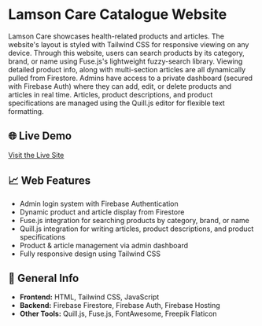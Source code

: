 # Lamson Care Catalogue Website
Lamson Care showcases health-related products and articles. The website's layout is styled with Tailwind CSS for responsive viewing on any device. 
Through this website, users can search products by its category, brand, or name using Fuse.js's lightweight fuzzy-search library. Viewing detailed product info, along with multi-section articles are all dynamically pulled from Firestore. 
Admins have access to a private dashboard (secured with Firebase Auth) where they can add, edit, or delete products and articles in real time. 
Articles, product descriptions, and product specifications are managed using the Quill.js editor for flexible text formatting.

## 🌐 Live Demo
[Visit the Live Site](https://care-lamson.web.app)

## 📈 Web Features
- Admin login system with Firebase Authentication
- Dynamic product and article display from Firestore
- Fuse.js integration for searching products by category, brand, or name
- Quill.js integration for writing articles, product descriptions, and product specifications
- Product & article management via admin dashboard
- Fully responsive design using Tailwind CSS

## 🔧 General Info
- **Frontend:** HTML, Tailwind CSS, JavaScript
- **Backend:** Firebase Firestore, Firebase Auth, Firebase Hosting
- **Other Tools:** Quill.js, Fuse.js, FontAwesome, Freepik Flaticon
